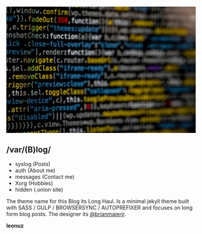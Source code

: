 ![preview code](/assets/img/code.jpg)

## /var/(B)log/
* syslog   (Posts)
* auth     (About me)
* messages (Contact me)
* Xorg     (Hobbies) 
* hidden   (.onion site)

The theme name for this Blog its Long Haul. Is a minimal jekyll theme built with SASS / GULP / BROWSERSYNC / AUTOPREFIXER and focuses on long form blog posts. The designer its [@brianmaierjr](https://twitter.com/brianmaierjr).


**leonuz**
